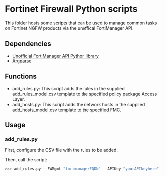 # Fortinet Firewall Python scripts

This folder hosts some scripts that can be used to manage common tasks on Fortinet NGFW products via the unoffical FortiManager API.

## Dependencies

* [Unofficial FortiManager API Python library](https://github.com/p4r4n0y1ng/pyfmg)
* [Argparse](https://github.com/python/cpython/blob/3.13/Lib/argparse.py)

## Functions

* add_rules.py: This script adds the rules in the supplied add_rules_model.csv template to the specified policy package Access Layer.
* add_hosts.py: This script adds the network hosts in the supplied add_hosts_model.csv template to the specified FMC.

## Usage

### add_rules.py

First, configure the CSV file with the rules to be added.

Then, call the script:
```Python
>>> add_rules.py --FWMgmt "fortmanagerFQDN" --APIKey "yourAPIkeyhere" --File "Path\to\csv\file.csv"
```
